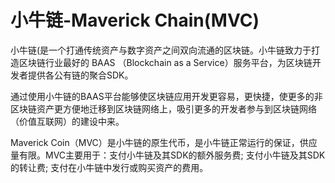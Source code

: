 # 

# 小牛链-Maverick Chain(MVC)

小牛链(是一个打通传统资产与数字资产之间双向流通的区块链。小牛链致力于打造区块链行业最好的 BAAS （Blockchain as a Service）服务平台，为区块链开发者提供各公有链的聚合SDK。

通过使用小牛链的BAAS平台能够使区块链应用开发更容易，更快捷，使更多的非区块链资产更方便地迁移到区块链网络上，吸引更多的开发者参与到区块链网络（价值互联网）的建设中来。

Maverick Coin（MVC）是小牛链的原生代币，是小牛链正常运行的保证，供应量有限。MVC主要用于：支付小牛链及其SDK的额外服务费; 支付小牛链及其SDK的转让费; 支付在小牛链中发行或购买资产的费用。

